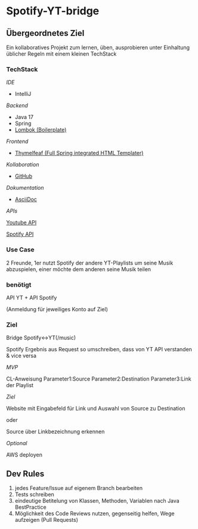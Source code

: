 # Spotify-YT-bridge

## Übergeordnetes Ziel
Ein kollaboratives Projekt zum lernen, üben, ausprobieren unter Einhaltung üblicher Regeln mit einem kleinen TechStack


### TechStack
*IDE*
- IntelliJ

*Backend*
- Java 17
- Spring
- [Lombok   (Boilerplate)](https://projectlombok.org/features/)
  
*Frontend*
- [Thymelfeaf (Full Spring integrated HTML Templater)](https://www.thymeleaf.org/doc/tutorials/3.0/thymeleafspring.html)

*Kollaboration*
- [GitHub](https://github.com/itsDaVen/Spotify-YT-bridge)

*Dokumentation*
- [AsciiDoc](https://docs.asciidoctor.org/asciidoctor/latest/)

*APIs*

[Youtube API](https://developers.google.com/youtube/v3/docs?hl=de)

[Spotify API](https://developer.spotify.com/documentation/web-api)

 ### Use Case
2 Freunde, 1er nutzt Spotify der andere YT-Playlists um seine Musik abzuspielen,
einer möchte dem anderen seine Musik teilen

### benötigt
API YT + API Spotify

(Anmeldung für jeweiliges Konto auf Ziel)


### Ziel

Bridge Spotify<->YT(/music)

Spotify Ergebnis aus Request so umschreiben, dass von YT API verstanden
& vice versa


*MVP*

CL-Anweisung 
Parameter1:Source Parameter2:Destination Parameter3:Link der Playlist




*Ziel*

Website mit Eingabefeld für Link und Auswahl von Source zu Destination

oder 

Source über Linkbezeichnung erkennen

*Optional*

AWS deployen



## Dev Rules
1. jedes Feature/Issue auf eigenem Branch bearbeiten
2. Tests schreiben
3. eindeutige Betitelung von Klassen, Methoden, Variablen nach Java BestPractice
4. Möglichkeit des Code Reviews nutzen, gegenseitig helfen, Wege aufzeigen (Pull Requests)
